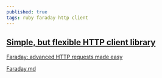 ```yaml
---
published: true
tags: ruby faraday http client
---
```

## [Simple, but flexible HTTP client library](https://github.com/lostisland/faraday)

[Faraday: advanced HTTP requests made easy](https://mislav.net/2011/07/faraday-advanced-http/)

[Faraday.md](https://gist.github.com/hemanth/3002015)
